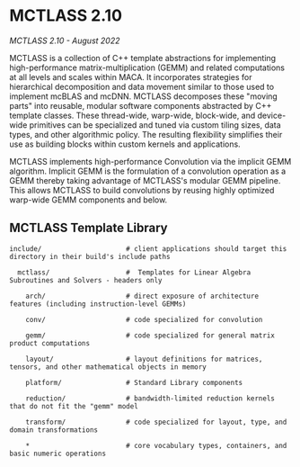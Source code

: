 # MCTLASS 2.10

_MCTLASS 2.10 - August 2022_

MCTLASS is a collection of C++ template abstractions for implementing
high-performance matrix-multiplication (GEMM) and related computations at all levels
and scales within MACA. It incorporates strategies for hierarchical decomposition and
data movement similar to those used to implement mcBLAS and mcDNN.  MCTLASS decomposes
these "moving parts" into reusable, modular software components abstracted by C++ template
classes.  These thread-wide, warp-wide, block-wide, and device-wide primitives can be specialized
and tuned via custom tiling sizes, data types, and other algorithmic policy. The
resulting flexibility simplifies their use as building blocks within custom kernels
and applications.

MCTLASS implements high-performance Convolution via the implicit GEMM algorithm.
Implicit GEMM is the formulation of a convolution operation as a GEMM thereby taking advantage of
MCTLASS's modular GEMM pipeline.
This allows MCTLASS to build convolutions by reusing highly optimized warp-wide GEMM components and below.

## MCTLASS Template Library

```
include/                     # client applications should target this directory in their build's include paths

  mctlass/                   #  Templates for Linear Algebra Subroutines and Solvers - headers only

    arch/                    # direct exposure of architecture features (including instruction-level GEMMs)

    conv/                    # code specialized for convolution

    gemm/                    # code specialized for general matrix product computations

    layout/                  # layout definitions for matrices, tensors, and other mathematical objects in memory

    platform/                # Standard Library components

    reduction/               # bandwidth-limited reduction kernels that do not fit the "gemm" model

    transform/               # code specialized for layout, type, and domain transformations

    *                        # core vocabulary types, containers, and basic numeric operations
```
